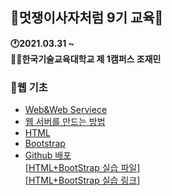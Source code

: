 ## 🦁멋쟁이사자처럼 9기 교육🦁

<strong>🕐2021.03.31 ~</strong>  
<strong>👨‍💻한국기술교육대학교 제 1캠퍼스 조재민</strong>




### 🔸웹 기초
- <a href="./웹 기초/Web&Web_Serviece.md">Web&Web Serviece</a>
- <a href="./웹 기초/웹서버를 만드는 방법.md">웹 서버를 만드는 방법</a>
- <a href="./웹 기초/HTML.md">HTML</a>
- <a href="./웹 기초/Bootstrap.md">Bootstrap</a>
- <a href="./웹 기초/GitHub 배포.md">Github 배포</a>  
[<a href="./웹 기초/웹 기초 강의 실습/index.html">HTML+BootStrap 실습 파일</a>]  
[[HTML+BootStrap 실습 링크](https://JaeMin98.github.io)]  

